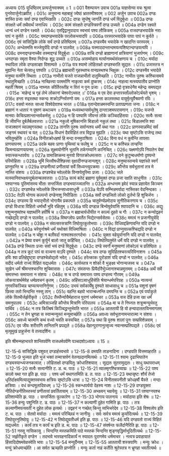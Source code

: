 अध्यायः 015
युधिष्ठिरम् प्रत्यर्जुनवाक्यम् ॥ 1 ॥
001	वैशम्पायन उवाच 
001a	याज्ञसेन्या वचः श्रुत्वा पुनरेवार्जुनोऽब्रवीत् ।
001c	अनुमान्य महाबाहुं ज्येष्ठं भ्रातरमीश्वरम् ॥
002	अर्जुन उवाच 
002a	दण्डः शास्ति प्रजाः सर्वा दण्ड एवाभिरक्षति ।
002c	दण़्डः सुप्तेषु जागर्ति दण्डं धर्मं विदुर्बुधाः ॥
003a	दण्डः संरक्षते धर्मं तथैवार्थं जनाधिप ।
003c	कामं संरक्षते दण्डस्त्रिवर्गो दण्ड उच्यते ॥
004a	दण्डेन रक्ष्यते धान्यं धनं दण्डेन रक्ष्यते ।
004c	एतद्विद्वानुपादाय स्वभावं पश्य लौकिकम् ॥
005a	राजदण्डभयादेके नराः पापं न कुर्वते ।
005c	यमदण्डभयादेके परलोकभयादपि ॥
006a	परस्परभयादेके पापाः पापं न कुर्वते ।
006c	एवं सांसिद्धिके लोके सर्वं दण्डे प्रतिष्ठितम् ॥
007a	दण्डस्यैव भयादेके न खादन्ति परस्परम् ।
007c	अन्धेतमसि मज्जेयुर्यदि दण्डो न पालयेत् ॥
008a	यस्माददान्तान्दमयत्यशिष्टान्दण्डयत्यपि ।
008c	दमनाद्दण्डनाच्चैव तस्माद्दण्डं विदुर्बुधाः ॥
009a	वाचि दण्डो ब्राह्मणानां क्षत्रियाणां भुजार्पणम् ।
009c	धनदण्डाः स्मृता वैश्या निर्दण्डः शूद्र उच्यते ॥
010a	असम्मोहाय मर्त्यानामर्थसंरक्षणाय च ।
010c	मर्यादा स्थापिता लोके दण्डसञ्ज्ञा विशाम्पते ॥
011a	यत्र श्यामो लोहिताक्षो दण्डश्चरति सूद्यतः ।
011c	प्रजास्तत्र न मुह्यन्ति नेता चेत्साधु पश्यति ॥
012a	ब्रह्मचारी गृहस्थश्च वानप्रस्थश्च भिक्षुकः ।
012c	दण्डस्यैव भयादेते मनुष्या वर्त्मनि स्थिताः ॥
013a	नाभीतो यजते राजन्नाभीतो दातुमिच्छति ।
013c	नाभीतः पुरुषः कश्चित्समये स्थातुमिच्छति ॥
014a	नाच्छित्त्वा परमर्माणि नाकृत्वा कर्म दुष्करम् ।
014c	नाहत्वा मत्स्यघातीव प्राप्नोति महतीं श्रियम् ॥
015a	नाघ्नतः कीर्तिरस्तीह न वित्तं न पुनः प्रजाः ।
015c	इन्द्रो वृत्रवधेनैव महेन्द्रः समपद्यत ।
015e	`माहेन्द्रं च गृहं लेभे लोकानां चेश्वरोऽभवत् ॥'
016a	य एव देवा हन्तारस्ताँल्लोकोऽर्चयते भृशम् ।
016c	हन्ता रुद्रस्तथा स्कन्दः शक्रोऽग्निर्वरुणो यमः ॥
017a	हन्ता कालस्तथा वायुर्मृत्युर्वैश्रवणो रविः ।
017c	वसवो मरुतः साध्या विश्वेदेवाश्च भारत ॥
018a	एतान्देवान्नमस्यन्ति प्रतापप्रणता जनाः ।
018c	न ब्रह्माणं न धातारं न पूषाणं कथञ्चन ॥
019a	मध्यस्थान्सर्वभूतेषु दान्ताञ्शमपरायणान् ।
019c	यजन्ते मानवाः केचित्प्रशान्तान्सर्वकर्मसु ॥
020a	न हि पश्यामि जीवन्तं लोके कञ्चिदहिंसया ।
020c	सत्वैः सत्वा हि जीवन्ति दुर्बलैर्बलवत्तराः ॥
021a	नकुलो मूषिकानत्ति बिडालो नकुलं तथा ।
021c	बिडालमत्ति श्वा राजञ्श्वानं व्यालमृगस्तथा ॥
022a	तानत्ति पुरुषः सर्वान्पश्य धर्मो यथा गतः ।
022c	प्राणस्यान्नमिदं सर्वं जङ्गमं स्थावरं च यत् ॥
023a	विधानं दैवविहितं तत्र विद्वान्न मुह्यति ।
023c	यथा सृष्टोऽसि राजेन्द्र तथा भवितुमर्हसि ॥
024a	विनीतक्रोधहर्षा हि मन्दा वनमुपाश्रिताः ।
024c	विना वधं न कुर्वन्ति तापसाः प्राणयापनम् ॥
025a	उदके बहवः प्राणाः पृथिव्यां च फलेषु च ।
025c	न च कश्चिन्न तान्हन्ति किमन्यत्प्राणयापनम् ॥
026a	सूक्ष्मयोनीनि भूतानि तर्कगम्यानि कानिचित् ।
026c	पक्ष्मणोऽपि निपातेन येषां स्यात्स्कन्धपर्ययः ॥
027a	ग्रामान्निष्क्रम्य मुनयो विगतक्रोधमत्सराः ।
027c	वने कुटुम्बधर्माणो दृश्यन्ते परिमोहिताः ॥
028a	भूमिं भित्त्वौषधीश्छित्त्वा वृक्षादीनण्डजान्पशून् ।
028c	मनुष्यास्तन्वये यज्ञांस्ते स्वर्गं प्राप्नुवन्ति च ॥
029a	दण्डनीत्यां प्रणीतायां सर्वे सिध्यन्त्युपक्रमाः ।
029c	कौन्तेय सर्वभूतानां तत्र मे नास्ति संशयः ॥
030a	दण्डश्चेन्न भवेल्लोके विनश्येयुरिमाः प्रजाः ।
030c	जले मत्स्यानिवाभक्ष्यन्दुर्बलान्बलवत्तराः ॥
031a	सत्यं बतेदं ब्रह्मणा पूर्वमुक्तं दण्डः प्रजा रक्षति साधुनीतः ।
031c	पश्याग्नयः पूतिमांसस्य भीताः सन्तर्जिता दण्डभयाज्ज्वलन्ति ॥
032a	अन्धन्तम इवेदं स्यान्न प्रज्ञायेत किञ्चन ।
032c	दण्डश्चेन्न भवेल्लोके विभजन्साध्वसाधुनी ॥
033a	येऽपि सम्भिन्नमर्यादा नास्तिका वेदनिन्दकाः ।
033c	तेऽपि भोगाय कल्पन्ते दण्डेनाशु निपीडिताः ॥
034a	सर्वो दण्डजितो लोको दुर्लभो हि शुचिर्जनः ।
034c	दण्डस्य हि भयाद्भीतो भोगायैव प्रकल्पते ॥
035a	चातुर्वर्ण्यप्रमोदाय सुनीतिकरणाय च ।
035c	दण्डो विधात्रा विहितो धर्मार्थौ भुवि रक्षितुम् ॥
036a	यदि दण्डान्न बिभ्येयुर्वयांसि श्वापदानि च ।
036c	अद्युः पशून्मनुष्यांश्च यज्ञार्थानि हवींषि च ॥
037a	न ब्रह्मचार्यधीयीत न काल्यं दुहते च गौः ।
037c	न कन्योद्वहनं गच्छेद्यदि दण्डो न पालयेत् ॥
038a	विष्वग्लोपः प्रवर्तेत भिद्येरन्सर्वसेतवः ।
038c	ममत्वं न प्रजानीयुर्यदि दण्डो न पालयेत् ॥
039a	न संवत्सरसत्राणि तिष्ठेयुरकुतोभयाः ।
039c	विधिवद्दक्षिणावन्ति यदि दण्डो न पालयेत् ॥
040a	चरेयुर्नाश्रमे धर्मं यथोक्तं विधिमाश्रिताः ।
040c	न विद्यां प्राप्नुयात्कश्चिद्यदि दण्डो न पालयेत् ॥
041a	न चोष्ट्रा न बलीवर्दा नाश्वाश्वतरगर्दभाः ।
041c	युक्ता वहेयुर्यानानि यदि दण्डो न पालयेत् ॥
042a	न प्रेष्या वचनं कुर्युर्न बालो जातु कर्हिचित् ।
042c	तिष्ठेत्पितुर्मते धर्मे यदि दण्डो न पालयेत् ॥
043a	दण्डे स्थिताः प्रजाः सर्वा भयं दण्डे विदुर्बुधाः ।
043c	दण्डे स्वर्गो मनुष्याणां लोकोऽयं च प्रतिष्ठितः ॥
044a	न तत्र कूटं पापं वा वञ्चना वाऽपि दृश्यते ।
044c	यत्र दण्डः सुविहितश्चरत्यरिविनाशनः ॥
045a	हविः श्वा प्रलिहेद्दृष्ट्वा दण्डश्चेन्नोद्यतो भवेत् ।
045c	हरेत्काकः पुरोडाशं यदि दण्डो न पालयेत् ॥
046a	यदीदं धर्मतो राज्यं विहितं यद्यधर्मतः ।
046c	कार्यस्तत्र न शोको वै भुङ्क्ष्व भोगान्यजस्व च ॥
047a	सुखेन धर्मं श्रीमन्तश्चरन्ति शुचिवाससः ।
047c	संवसन्तः प्रियैर्दारैर्भुञ्जानाश्चान्नमुत्तमम् ॥
048a	अर्थे सर्वे समारम्भाः समायत्ता न संशयः ।
048c	स च दण्डे समायत्तः पश्य दण्डस्य गौरवम् ॥
049a	लोकयात्रार्थमेवेह धर्मप्रवचनं कृतम् ।
049c	अहिंसाऽसाधुहिंसेति श्रेयान्धर्मपरिग्रहः ॥
050a	नात्यन्तं गुणवत्किञ्चिन्न चाप्यत्यन्तनिर्गुणम् ।
050c	उभयं सर्वकार्येषु दृश्यते साध्वसाधु च ॥
051a	पशूनां वृषणं छित्त्वा ततो भिन्दन्ति नस्सु तान् ।
051c	वहन्ति बहवो भारान्बध्नन्ति दमयन्ति च ॥
052a	एवं पर्याकुले लोके वितथैर्जर्झरीकृते ।
052c	तैस्तैर्न्यायैर्महाराज पुराणं धर्ममाचर ॥
053a	यज देहि प्रजा रक्ष धर्मं समनुपालय ।
053c	अमित्राञ्जहि कौन्तेय मित्राणि परिपालय ॥
054a	मा च ते निघ्नतः शत्रून्मन्युर्भवतु पार्थिव ।
054c	न तत्र किल्बिषं किञ्चिद्धन्तुर्भवति भारत ॥
055a	आततायी हि यो हन्यादाततायिनमागतम् ।
055c	न तेन भ्रूणहा स स्यान्मन्युस्तं मन्युमार्च्छति ॥
056a	अवध्यः सर्वभूतानामन्तरात्मा न संशयः ।
056c	अवध्ये चात्मनि कथं वध्यो भवति कस्यचित् ॥
057a	यथा हि पुरुषः शालां पुनः सम्प्रविशेन्नवाम् ।
057c	एव जीवः शरीराणि तानितानि प्रपद्यते ॥
058a	देहान्पुराणानुत्सृज्य नवान्सम्प्रतिपद्यते ।
058c	एवं मृत्युमुखं प्राहुर्जना ये तत्त्वदर्शिनः ॥ 

इति श्रीमन्महाभारते शान्तिपर्वणि राजधर्मपर्वणि पञ्चदशोऽध्यायः ॥ 15 ॥

12-15-6 सांसिद्धिके पशुवत् दण्डार्हस्वभावे ॥ 12-15-8 दमयति ताडनादिना । दण्डयति वित्तमपहरति ॥ 12-15-9 भुज्यत इति भुजं भक्तं तन्मात्रार्पणं वेतनप्रदानमित्यर्थः ॥ 12-15-11 श्यामः दृढाभिघातेन दण्ड्यस्यान्ध्यजनकत्वात् । लोहिताक्षो दण्डयितुः क्रोधातिशयात् । सूद्यतः सुतरामुद्यतः । साधु यथापराधम् ॥ 12-15-20 सत्वैः सत्वानीति ट. ड. थ. पाठः ॥ 12-15-21 व्यालमृगश्चित्रव्याघ्रः ॥ 12-15-22 पश्य कालो यथा गत इति झ. पाठः । पश्य धर्मं यथागतमिति ड. त. पाठः ॥ 12-15-23 यथासृष्टः शौर्यं तेजो धृतिर्दाक्ष्यमित्याद्युक्तस्वभावः क्षत्रियः सृष्टोऽसि धात्रा ॥ 12-15-24 विनीतावपनीतौ क्रोधहर्षौ यैस्ते । मन्दाः क्षत्रियाः । वधं कन्दमूलादिवधम् ॥ 12-15-26 स्कन्धपर्ययो देहस्य नाशः ॥ 12-15-29 दण्डयुक्ता नीतिर्दण्डनीतिस्तस्यां प्रणीतायां प्रवर्तितायाम् ॥ 12-15-30 अभक्ष्यन् भक्षयेयुः ॥ 12-15-31 पश्याग्नयश्च प्रतिशाम्येति झ. पाठः । सन्तर्जिताः फूत्कारेण ॥ 12-15-33 भोगाय पालनाय । मर्यादाया इति शेषः ॥ 12-15-36 हन्युः पशूनिति ट. ड. पाठः ॥ 12-15-37 न कल्याणीं दुहेत गामिति झ. पाठः । तत्र कल्याणीमपत्यवतीं न दुहेत लोक इत्यर्थः । उद्वहनं न गच्छेत् किन्तु व्यभिचरेदेव ॥ 12-15-38 विश्वलोप इति ट. थ. पाठः । सेतवो मर्यादाः । ममत्वं परिच्छिन्नं न जानीयुः । सर्वः सर्वत्र ममत्वं कुर्यादित्यर्थः ॥ 12-15-39 तिष्ठेयुरनुतिष्ठेयुः ॥ 12-15-42 न तिष्ठेद्युवतीधर्म इति झ. पाठः ॥ 12-15-46 यदि दण्डवतो राज्यं विहितं यद्यधर्मतः । कार्यं तत्र न कार्यं च इति ड. थ. पाठः ॥ 12-15-47 संवर्षन्तः फलैर्दानैरिति झ. पाठः ॥ 12-15-51 नस्सु नासिकासु । भिन्दन्ति मस्तकमिति पाठे मस्तकं भिन्दन्ति शृङ्गवृद्धिर्माभूदितीत्यर्थः ॥ 12-15-52 जर्झरीकृते दण्डेन । तदभावे भारवहनादिकार्यं न स्यादतः पुराणमेव धर्ममाचर । नत्वत्र प्रवाहायातं हिंसादिदोषमवेक्षस्वेति भावः ॥ 12-15-54 मन्युर्दैन्यम् ॥ 12-15-55 आततायी शस्त्रपाणिः । मन्युः क्रोधः । मन्युं क्रोधमार्च्छति । आ सर्वत ऋच्छति प्राप्नोति । मन्युः कर्ता नाहं कर्तेति श्रुतेस्तत्र न भ्रूणहा भवतीत्यर्थः ॥
